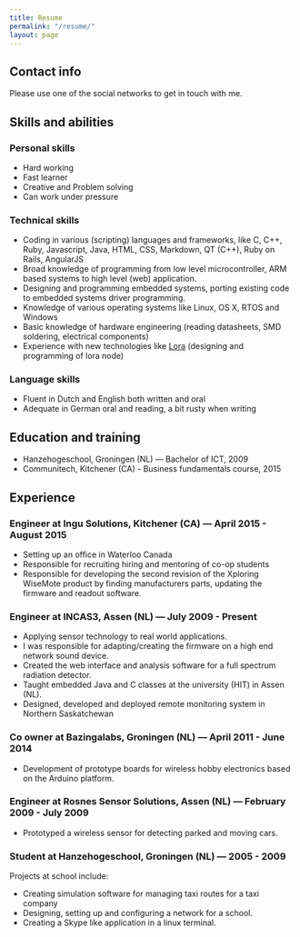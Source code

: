 ```yaml
---
title: Resume
permalink: "/resume/"
layout: page
---
```


## Contact info
Please use one of the social networks to get in touch with me.

<div style="font-size:20px;">
<a href="https://plus.google.com/+ErikKallen"><i class="fa fa-google-plus"></i></a> <a href="https://twitter.com/edeuxk"><i class="fa fa-twitter"></i></a>
<a href="https://github.com/erikkallen"><i class="fa fa-github"></i></a>
<a href="https://www.linkedin.com/in/erikkallen"><i class="fa fa-linkedin"></i></a>
</div>

## Skills and abilities

### Personal skills
* Hard working
* Fast learner
* Creative and Problem solving
* Can work under pressure


### Technical skills
* Coding in various (scripting) languages and frameworks, like C, C++, Ruby, Javascript, Java, HTML, CSS, Markdown, QT (C++), Ruby on Rails, AngularJS
* Broad knowledge of programming from low level microcontroller, ARM based systems to high level (web) application.
* Designing and programming embedded systems, porting existing code to embedded systems driver programming.
* Knowledge of various operating systems like Linux, OS X, RTOS and Windows
* Basic knowledge of hardware engineering (reading datasheets, SMD soldering, electrical components)
* Experience with new technologies like [Lora](https://www.lora-alliance.org/) (designing and programming of lora node)

### Language skills
* Fluent in Dutch and English both written and oral
* Adequate in German oral and reading, a bit rusty when writing

## Education and training
* Hanzehogeschool, Groningen (NL) — Bachelor of ICT, 2009
* Communitech, Kitchener (CA) - Business fundamentals course, 2015
<div style="page-break-after: always;"></div>

## Experience

### Engineer at Ingu Solutions, Kitchener (CA) — April 2015 - August 2015
* Setting up an office in Waterloo Canada
* Responsible for recruiting hiring and mentoring of co-op students
* Responsible for developing the second revision of the Xploring WiseMote product by finding manufacturers parts, updating the firmware and readout software.

### Engineer at INCAS3, Assen (NL) — July 2009 - Present
* Applying sensor technology to real world applications.
* I was responsible for adapting/creating the firmware on a high end network sound device.
* Created the web interface and analysis software for a full spectrum radiation detector.
* Taught embedded Java and C classes at the university (HIT) in Assen (NL).
* Designed, developed and deployed remote monitoring system in Northern Saskatchewan  

### Co owner at Bazingalabs, Groningen (NL) — April 2011 - June 2014
* Development of prototype boards for wireless hobby electronics based on the Arduino platform.

### Engineer at Rosnes Sensor Solutions, Assen (NL) — February 2009 - July 2009
* Prototyped a wireless sensor for detecting parked and moving cars.

### Student at Hanzehogeschool, Groningen (NL) — 2005 - 2009
Projects at school include:

* Creating simulation software for managing taxi routes for a taxi company
* Designing, setting up and configuring a network for a school.
* Creating a Skype like application in a linux terminal.

